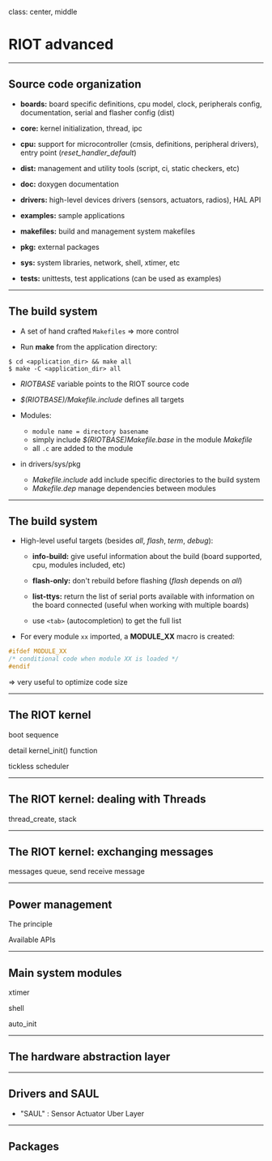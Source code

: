 class: center, middle

# RIOT advanced

---

## Source code organization

- **boards:** board specific definitions, cpu model, clock, peripherals
   config, documentation, serial and flasher config (dist)

- **core:** kernel initialization, thread, ipc

- **cpu:**  support for microcontroller (cmsis, definitions, peripheral
  drivers), entry point (_reset\_handler\_default_)

- **dist:** management and utility tools (script, ci, static checkers, etc)

- **doc:** doxygen documentation

- **drivers:** high-level devices drivers (sensors, actuators, radios), HAL API

- **examples:** sample applications

- **makefiles:** build and management system makefiles

- **pkg:** external packages

- **sys:** system libraries, network, shell, xtimer, etc

- **tests:** unittests, test applications (can be used as examples)

---

## The build system

- A set of hand crafted `Makefiles` &#x21d2; more control

- Run **make** from the application directory:
```
$ cd <application_dir> && make all
$ make -C <application_dir> all
```

- _RIOTBASE_ variable points to the RIOT source code

- _$(RIOTBASE)/Makefile.include_ defines all targets

- Modules:
  - `module name = directory basename`
  - simply include _$(RIOTBASE)Makefile.base_ in the module _Makefile_
  - all `.c` are added to the module

- in drivers/sys/pkg
  - _Makefile.include_ add include specific directories to the build system
  - _Makefile.dep_ manage dependencies between modules

---

## The build system

- High-level useful targets (besides _all_, _flash_, _term_, _debug_):

  - **info-build:** give useful information about the build (board supported, cpu, modules included, etc)

  - **flash-only:** don't rebuild before flashing (_flash_ depends on _all_)

  - **list-ttys:** return the list of serial ports available with information on the board connected (useful when working with multiple boards)

  - use `<tab>` (autocompletion) to get the full list

- For every module `xx` imported, a **MODULE_XX** macro is created:
```c
#ifdef MODULE_XX
/* conditional code when module XX is loaded */
#endif
```
&#x21d2; very useful to optimize code size

---

## The RIOT kernel

boot sequence

detail kernel_init() function

tickless scheduler

---

## The RIOT kernel: dealing with Threads

thread_create, stack

---

## The RIOT kernel: exchanging messages

messages queue, send receive message

---

## Power management

The principle

Available APIs

---

## Main system modules

xtimer

shell

auto_init

---

## The hardware abstraction layer

---

## Drivers and SAUL

- "SAUL" : Sensor Actuator Uber Layer

---

## Packages

